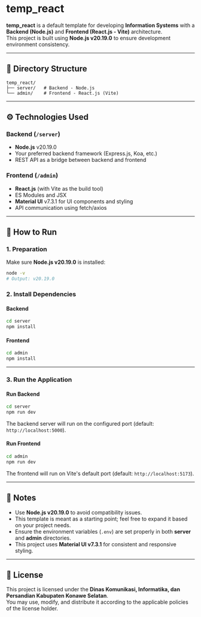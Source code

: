 # temp_react

**temp_react** is a default template for developing **Information Systems** with a **Backend (Node.js)** and **Frontend (React.js - Vite)** architecture.  
This project is built using **Node.js v20.19.0** to ensure development environment consistency.

---

## 📂 Directory Structure

```
temp_react/
├── server/   # Backend - Node.js
└── admin/    # Frontend - React.js (Vite)
```

---

## ⚙️ Technologies Used

### Backend (`/server`)

- **Node.js** v20.19.0
- Your preferred backend framework (Express.js, Koa, etc.)
- REST API as a bridge between backend and frontend

### Frontend (`/admin`)

- **React.js** (with Vite as the build tool)
- ES Modules and JSX
- **Material UI** v7.3.1 for UI components and styling
- API communication using fetch/axios

---

## 🚀 How to Run

### 1. Preparation

Make sure **Node.js v20.19.0** is installed:

```bash
node -v
# Output: v20.19.0
```

### 2. Install Dependencies

#### Backend

```bash
cd server
npm install
```

#### Frontend

```bash
cd admin
npm install
```

---

### 3. Run the Application

#### Run Backend

```bash
cd server
npm run dev
```

The backend server will run on the configured port (default: `http://localhost:5000`).

#### Run Frontend

```bash
cd admin
npm run dev
```

The frontend will run on Vite's default port (default: `http://localhost:5173`).

---

## 📌 Notes

- Use **Node.js v20.19.0** to avoid compatibility issues.
- This template is meant as a starting point; feel free to expand it based on your project needs.
- Ensure the environment variables (`.env`) are set properly in both **server** and **admin** directories.
- This project uses **Material UI v7.3.1** for consistent and responsive styling.

---

## 📝 License

This project is licensed under the **Dinas Komunikasi, Informatika, dan Persandian Kabupaten Konawe Selatan**.  
You may use, modify, and distribute it according to the applicable policies of the license holder.
